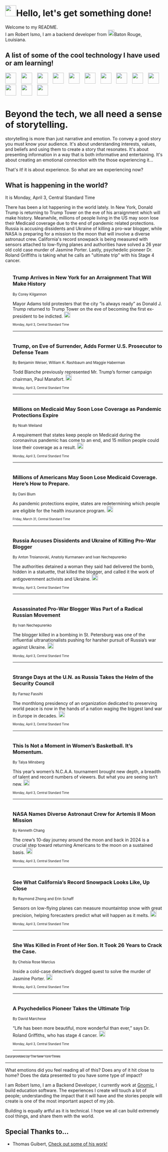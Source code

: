 <h1><img src="https://emojis.slackmojis.com/emojis/images/1643514375/3493/hot-coffee.gif?1643514375" width="35"/>Hello, let's get something done!</h1>

<p>Welcome to my README.<br/>
I am Robert Ismo, I am a backend developer from <img src="https://emojis.slackmojis.com/emojis/images/1638395689/50435/moulin_rouge.png?1638395689" width="20"/>Baton Rouge, Louisiana.</p>
<h2>A list of some of the cool technology I have used or am learning!</h2>
<p>
<img src="https://emojis.slackmojis.com/emojis/images/1643516091/21142/meow_bongotap.gif?1643516091" width="35" alt="">
<img src="https://img.shields.io/badge/Favorite%20Frontend%20Framework-SvelteKit-f83903" alt="">
<img src="https://img.shields.io/badge/Second%20Favorite-Vue-40b581" alt="">
<img src="https://img.shields.io/badge/Most%20Used%20Runtime-Nodejs-78b061" alt="">
<img src="https://emojis.slackmojis.com/emojis/images/1643517416/34482/fire.gif?1643517416" width="35" alt="">
<img src="https://img.shields.io/badge/Javascript%20But%20Better-Typescript-0078ca" alt="">
<img src="https://img.shields.io/badge/Favorite%20Language-Elixir-3e244d" alt="">
<img src="https://img.shields.io/badge/Containerize%20Everything-Docker-6ac9ef" alt="">
<img src="https://emojis.slackmojis.com/emojis/images/1643514596/5999/meow_party.gif?1643514596" width="35" alt="">
<img src="https://img.shields.io/badge/API%20Love%20Language-Graphql-de32a5" alt="">
<img src="https://img.shields.io/badge/Our%20Favorite%20Version%20Controller-Git-e94f33" alt="">
<img src="https://img.shields.io/badge/Favorite%20Database-Redis-d42d1d" alt="">
<img src="https://emojis.slackmojis.com/emojis/images/1643514559/5584/deployparrot.gif?1643514559" width="35" alt="">
<img src="https://img.shields.io/badge/Container%20Interstate-RabbitMQ-f66200" alt="">
<img src="https://img.shields.io/badge/Gotta%20Learn-Kubernetes-316adf" alt="">
<img src="https://img.shields.io/badge/Really%20Mature%20Now-WASM-654fef" alt="">
<img src="https://emojis.slackmojis.com/emojis/images/1666642497/61942/dance_vibe.gif?1666642497" width="35" alt="">
<img src="https://img.shields.io/badge/For%20My%20M1-ARM64-657d96" alt="">
<img src="https://img.shields.io/badge/Loving%20This%20So%20Much-TailwindCSS-17bcb5" alt="">
<img src="https://img.shields.io/badge/Cool%20Build%20Tool-Vite-f9cb24" alt="">
<img src="https://emojis.slackmojis.com/emojis/images/1669231376/62819/working-on-it.gif?1669231376" width="35" alt="">
<img src="https://img.shields.io/badge/Fun%20and%20Easy%20Database-MongoDB-5f8c49" alt="">
<img src="https://img.shields.io/badge/JS%20Life%20Support-NPM-c73737" alt="">
<img src="https://img.shields.io/badge/I%20Liked%20It-DynamoDB-0073b9" alt="">
<img src="https://emojis.slackmojis.com/emojis/images/1643514045/46/question.gif?1643514045" width="35" alt="">
<img src="https://img.shields.io/badge/cool-React-60d6f9" alt="">
<img src="https://img.shields.io/badge/Future%20Big%20Project-Lambda-f37e00" alt="">
<img src="https://img.shields.io/badge/NPM%20But%20Better-PNPM-f1aa07" alt="">
<img src="https://emojis.slackmojis.com/emojis/images/1643514943/9662/fbwow.gif?1643514943" width="35" alt="">
<img src="https://img.shields.io/badge/First%20Language-C-662079" alt="">
<img src="https://img.shields.io/badge/Where%20I%20Deploy%20Frontend-Vercel-000000" alt="">
<img src="https://img.shields.io/badge/Who%20Does%20not%20Want%20an%20App-Swift-f9492a" alt="">
<img src="https://emojis.slackmojis.com/emojis/images/1643514058/151/javascript.png?1643514058" width="35" alt="">
<img src="https://img.shields.io/badge/cool-Python-fbd542" alt="">
<img src="https://img.shields.io/badge/Favorite%20Something-Stripe-656cdc" alt="">
<img src="https://img.shields.io/badge/Of%20Course-HTML5-ed6327" alt="">
<img src="https://emojis.slackmojis.com/emojis/images/1660415405/60731/bomb.gif?1660415405" width="35" alt="">
<img src="https://img.shields.io/badge/hate-CSS-2964ec" alt="">
<img src="https://img.shields.io/badge/Learning-CircleCI-141215" alt="">
<img src="https://img.shields.io/badge/Learning-Rust-fbbb3b" alt="">
<img src="https://emojis.slackmojis.com/emojis/images/1660415397/60712/writing-hand.gif?1660415397" width="35" alt="">
<img src="https://img.shields.io/badge/Dev%20Browser%20of%20Choice-Firefox-cc4e26" alt="">
<img src="https://img.shields.io/badge/Recoverying%20From%20Windows-UNIX-1781e3" alt="">
<img src="https://img.shields.io/badge/LOVE-LogSeq-90c1c2" alt="">
<img src="https://emojis.slackmojis.com/emojis/images/1643514066/223/kirby.gif?1643514066" width="35" alt="">
<img src="https://img.shields.io/badge/Daily%20Driver-MacOS-e6e6e8" alt="">
<img src="https://img.shields.io/badge/Git%20Server-Github-000000" alt="">
<img src="https://img.shields.io/badge/enjoyable-EC2-f17428" alt="">
<img src="https://emojis.slackmojis.com/emojis/images/1643514239/2069/excited.gif?1643514239" width="35" alt="">
</p>
<h1>Beyond the tech, we all need a sense of storytelling.</h1>
<p>storytelling is more than just narrative and emotion. To convey a good story you must know your audience. It's about understanding interests, values, and beliefs and using them to create a story that resonates. It's about presenting information in a way that is both informative and entertaining. It's about creating an emotional connection with the those experiencing it...</p>
<p>That's it! it is about experience. So what are we experiencing now?</p>
<h2>What is happening in the world?</h2>
<p>It is Monday, April 3, Central Standard Time</p>
<p>
There has been a lot happening in the world lately. In New York, Donald Trump is returning to Trump Tower on the eve of his arraignment which will make history. Meanwhile, millions of people living in the US may soon lose their Medicaid coverage due to the end of pandemic related protections. Russia is accusing dissidents and Ukraine of killing a pro-war blogger, while NASA is preparing for a mission to the moon that will involve a diverse astronaut crew. California&#39;s record snowpack is being measured with sensors attached to low-flying planes and authorities have solved a 26 year old cold case murder of Jasmine Porter. Lastly, psychedelic pioneer Dr. Roland Griffiths is taking what he calls an &quot;ultimate trip&quot; with his Stage 4 cancer.</p>
<ol>
<img src="https://img.shields.io/badge/-nyregion-blue" alt="">
<h3>Trump Arrives in New York for an Arraignment That Will Make History</h3>
<sub>By Corey Kilgannon</sub>
<p>Mayor Adams told protesters that the city “is always ready” as Donald J. Trump returned to Trump Tower on the eve of becoming the first ex-president to be indicted.  <a href="https://nyti.ms/42TJyWG"><img src="https://developer.nytimes.com/files/poweredby_nytimes_30b.png?v=1583354208352" height="20"></a></p>
<sub><sub>Monday, April 3, Central Standard Time</sub></sub>
<hr/>
<img src="https://img.shields.io/badge/-nyregion-blue" alt="">
<h3>Trump, on Eve of Surrender, Adds Former U.S. Prosecutor to Defense Team</h3>
<sub>By Benjamin Weiser, William K. Rashbaum and Maggie Haberman</sub>
<p>Todd Blanche previously represented Mr. Trump’s former campaign chairman, Paul Manafort.  <a href="https://nyti.ms/40GymeK"><img src="https://developer.nytimes.com/files/poweredby_nytimes_30b.png?v=1583354208352" height="20"></a></p>
<sub><sub>Monday, April 3, Central Standard Time</sub></sub>
<hr/>
<img src="https://img.shields.io/badge/-us-blue" alt="">
<h3>Millions on Medicaid May Soon Lose Coverage as Pandemic Protections Expire</h3>
<sub>By Noah Weiland</sub>
<p>A requirement that states keep people on Medicaid during the coronavirus pandemic has come to an end, and 15 million people could lose their coverage as a result.  <a href="https://nyti.ms/3nHsGT2"><img src="https://developer.nytimes.com/files/poweredby_nytimes_30b.png?v=1583354208352" height="20"></a></p>
<sub><sub>Monday, April 3, Central Standard Time</sub></sub>
<hr/>
<img src="https://img.shields.io/badge/-well-blue" alt="">
<h3>Millions of Americans May Soon Lose Medicaid Coverage. Here’s How to Prepare.</h3>
<sub>By Dani Blum</sub>
<p>As pandemic protections expire, states are redetermining which people are eligible for the health insurance program.  <a href="https://nyti.ms/3KovtJC"><img src="https://developer.nytimes.com/files/poweredby_nytimes_30b.png?v=1583354208352" height="20"></a></p>
<sub><sub>Friday, March 31, Central Standard Time</sub></sub>
<hr/>
<img src="https://img.shields.io/badge/-world-blue" alt="">
<h3>Russia Accuses Dissidents and Ukraine of Killing Pro-War Blogger</h3>
<sub>By Anton Troianovski, Anatoly Kurmanaev and Ivan Nechepurenko</sub>
<p>The authorities detained a woman they said had delivered the bomb, hidden in a statuette, that killed the blogger, and called it the work of antigovernment activists and Ukraine.  <a href="https://nyti.ms/430i5mn"><img src="https://developer.nytimes.com/files/poweredby_nytimes_30b.png?v=1583354208352" height="20"></a></p>
<sub><sub>Monday, April 3, Central Standard Time</sub></sub>
<hr/>
<img src="https://img.shields.io/badge/-world-blue" alt="">
<h3>Assassinated Pro-War Blogger Was Part of a Radical Russian Movement</h3>
<sub>By Ivan Nechepurenko</sub>
<p>The blogger killed in a bombing in St. Petersburg was one of the influential ultranationalists pushing for harsher pursuit of Russia’s war against Ukraine.  <a href="https://nyti.ms/3m4eYZW"><img src="https://developer.nytimes.com/files/poweredby_nytimes_30b.png?v=1583354208352" height="20"></a></p>
<sub><sub>Monday, April 3, Central Standard Time</sub></sub>
<hr/>
<img src="https://img.shields.io/badge/-world-blue" alt="">
<h3>Strange Days at the U.N. as Russia Takes the Helm of the Security Council</h3>
<sub>By Farnaz Fassihi</sub>
<p>The monthlong presidency of an organization dedicated to preserving world peace is now in the hands of a nation waging the biggest land war in Europe in decades.  <a href="https://nyti.ms/3nHmzOC"><img src="https://developer.nytimes.com/files/poweredby_nytimes_30b.png?v=1583354208352" height="20"></a></p>
<sub><sub>Monday, April 3, Central Standard Time</sub></sub>
<hr/>
<img src="https://img.shields.io/badge/-sports-blue" alt="">
<h3>This Is Not a Moment in Women’s Basketball. It’s Momentum.</h3>
<sub>By Talya Minsberg</sub>
<p>This year’s women’s N.C.A.A. tournament brought new depth, a breadth of talent and record numbers of viewers. But what you are seeing isn’t new.  <a href="https://nyti.ms/3ZB9O5u"><img src="https://developer.nytimes.com/files/poweredby_nytimes_30b.png?v=1583354208352" height="20"></a></p>
<sub><sub>Monday, April 3, Central Standard Time</sub></sub>
<hr/>
<img src="https://img.shields.io/badge/-science-blue" alt="">
<h3>NASA Names Diverse Astronaut Crew for Artemis II Moon Mission</h3>
<sub>By Kenneth Chang</sub>
<p>The crew’s 10-day journey around the moon and back in 2024 is a crucial step toward returning Americans to the moon on a sustained basis.  <a href="https://nyti.ms/3U56NZW"><img src="https://developer.nytimes.com/files/poweredby_nytimes_30b.png?v=1583354208352" height="20"></a></p>
<sub><sub>Monday, April 3, Central Standard Time</sub></sub>
<hr/>
<img src="https://img.shields.io/badge/-climate-blue" alt="">
<h3>See What California’s Record Snowpack Looks Like, Up Close</h3>
<sub>By Raymond Zhong and Erin Schaff</sub>
<p>Sensors on low-flying planes can measure mountaintop snow with great precision, helping forecasters predict what will happen as it melts.  <a href="https://nyti.ms/40Awxjq"><img src="https://developer.nytimes.com/files/poweredby_nytimes_30b.png?v=1583354208352" height="20"></a></p>
<sub><sub>Monday, April 3, Central Standard Time</sub></sub>
<hr/>
<img src="https://img.shields.io/badge/-nyregion-blue" alt="">
<h3>She Was Killed in Front of Her Son. It Took 26 Years to Crack the Case.</h3>
<sub>By Chelsia Rose Marcius</sub>
<p>Inside a cold-case detective’s dogged quest to solve the murder of Jasmine Porter.  <a href="https://nyti.ms/3GbFcAz"><img src="https://developer.nytimes.com/files/poweredby_nytimes_30b.png?v=1583354208352" height="20"></a></p>
<sub><sub>Monday, April 3, Central Standard Time</sub></sub>
<hr/>
<img src="https://img.shields.io/badge/-magazine-blue" alt="">
<h3>A Psychedelics Pioneer Takes the Ultimate Trip</h3>
<sub>By David Marchese</sub>
<p>“Life has been more beautiful, more wonderful than ever,” says Dr. Roland Griffiths, who has stage 4 cancer.  <a href="https://nyti.ms/3G7sV03"><img src="https://developer.nytimes.com/files/poweredby_nytimes_30b.png?v=1583354208352" height="20"></a></p>
<sub><sub>Monday, April 3, Central Standard Time</sub></sub>
<hr/>
</ol>
<a href="https://developer.nytimes.com"><sub><sub>Data provided by The New York Times</sub></sub></a>
<hr/>
<p>What emotions did you feel reading all of this? Does any of it hit close to home? Does the data presented to you have some type of impact?</p>
<p>I am Robert Ismo, I am a Backend Developer, I currently work at <a href="https://gnomic.education/">Gnomic</a>, I build education software. The experiences I create will touch a lot of people; understanding the impact that it will have and the stories people will create is one of the most important aspect of my job.</p>
<p>Building is equally artful as it is technical. I hope we all can build extremely cool things, and share them with the world.</p>
<h2>Special Thanks to...</h2>
<ul>
<li>Thomas Guibert, <a href="https://github.com/thmsgbrt/thmsgbrt">Check out some of his work!</a></li>
</ul>